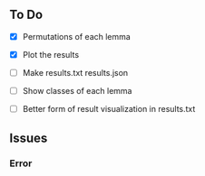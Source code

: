 ## To Do

- [X] Permutations of each lemma
- [X] Plot the results
- [ ] Make results.txt results.json
- [ ] Show classes of each lemma
- [ ] Better form of result visualization in results.txt


## Issues

### Error
